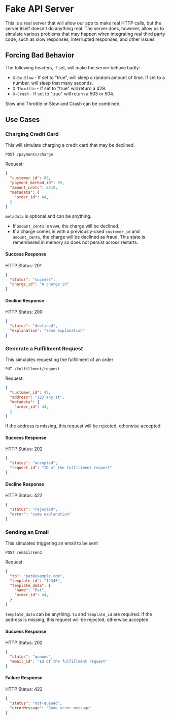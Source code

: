 # Fake API Server

This is a real server that will allow our app to make real HTTP calls, but the server itself doesn't do anything
real.  The server does, however, allow us to simulate various problems that may happen when integrating real third
party code, such as slow responses, interrupted responses, and other issues.

## Forcing Bad Behavior

The following headers, if set, will make the server behave badly:

* `X-Be-Slow` - If set to "true", will sleep a random amount of time. If set to a number, will sleep that many
seconds.
* `X-Throttle` - If set to "true" will return a 429.
* `X-Crash` - If set to "true" will return a 503 or 504.

Slow and Throttle or Slow and Crash can be combined.

## Use Cases

### Charging Credit Card

This will simulate charging a credit card that may be declined.

```
POST /payments/charge
```

Request:

```json
{
  "customer_id": 88,
  "payment_method_id": 99,
  "amount_cents": 6510,
  "metadata": {
    "order_id": 44,
  }
}
```

`metadata` is optional and can be anything.

* If `amount_cents` is `9999`, the charge will be declined.
* If a charge comes in with a previously-used `customer_id` and `amount_cents`, the charge will be declined as
fraud.  This state is remembered in memory so does not persist across restarts.

#### Success Response

HTTP Status: 201

```json
{
  "status": "success",
  "charge_id": "A charge id"
}
```

#### Decline Response

HTTP Status: 200

```json
{
  "status": "declined",
  "explanation": "some explanation"
}
```

### Generate a Fulfillment Request

This simulates requesting the fulfillment of an order

```
PUT /fulfillment/request
```

Request:

```json
{
  "customer_id": 45,
  "address": "123 any st",
  "metadata": {
    "order_id": 44,
  }
}
```

If the address is missing, this request will be rejected, otherwise accepted.

#### Success Response

HTTP Status: 202

```json
{
  "status": "accepted",
  "request_id": "ID of the fulfillment request"
}
```

#### Decline Response

HTTP Status: 422

```json
{
  "status": "rejected",
  "error": "some explanation"
}
```

### Sending an Email

This simulates triggering an email to be sent

```
POST /email/send
```

Request:

```json
{
  "to": "pat@example.com",
  "template_id": "12345",
  "template_data": {
    "name": "Pat",
    "order_id": 44,
  }
}
```

`template_data` can be anything.  `to` and `template_id` are required.
If the address is missing, this request will be rejected, otherwise accepted.

#### Success Response

HTTP Status: 202

```json
{
  "status": "queued",
  "email_id": "ID of the fulfillment request"
}
```

#### Failure Response

HTTP Status: 422

```json
{
  "status": "not-queued",
  "errorMessage": "Some error message"
}
```
